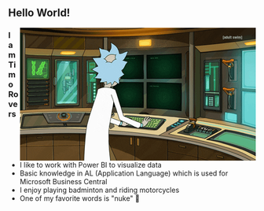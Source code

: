 ## Hello World! 

<img align="right" alt="GIF" src="https://github.com/darshan-jain/darshan-jain/blob/master/rick.gif" />

### I am Timo Rovers
- I like to work with Power BI to visualize data
- Basic knowledge in AL (Application Language) which is used for Microsoft Business Central
- I enjoy playing badminton and riding motorcycles 
- One of my favorite words is "nuke" 💨
